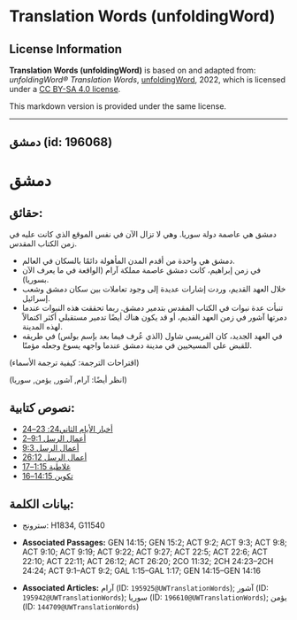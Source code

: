 # Translation Words (unfoldingWord)

## License Information

**Translation Words (unfoldingWord)** is based on and adapted from: _unfoldingWord® Translation Words_, [unfoldingWord](https://unfoldingword.org/utw), 2022, which is licensed under a [CC BY-SA 4.0 license](https://creativecommons.org/licenses/by-sa/4.0/legalcode.en).

This markdown version is provided under the same license.



--------------------------------

## دمشق (id: 196068)

دمشق
====

حقائق:
------

دمشق هي عاصمة دولة سوريا. وهي لا تزال الآن في نفس الموقع الذي كانت عليه في زمن الكتاب المقدس.

* دمشق هي واحدة من أقدم المدن المأهولة دائمًا بالسكان في العالم.
* في زمن إبراهيم، كانت دمشق عاصمة مملكة آرام (الواقعة في ما يعرف الآن بسوريا).
* خلال العهد القديم، وردت إشارات عديدة إلى وجود تعاملات بين سكان دمشق وشعب إسرائيل.
* تنبأت عدة نبوات في الكتاب المقدس بتدمير دمشق. ربما تحققت هذه النبوات عندما دمرتها آشور في زمن العهد القديم، أو قد يكون هناك أيضًا تدمير مستقبلي أكثر اكتمالاً لهذه المدينة.
* في العهد الجديد، كان الفريسي شاول (الذي عُرف فيما بعد بإسم بولس) في طريقه للقبض على المسيحيين في مدينة دمشق عندما واجهه يسوع وجعله مؤمنًا.

(اقتراحات الترجمة: كيفية ترجمة الأسماء)

(انظر أيضًا: آرام, آشور, يؤمن, سوريا)

نصوص كتابية:
------------

* [أخبار الأيام الثاني24: 23–24](https://ref.ly/2Chr24:23-2Chr24:24)
* [أعمال الرسل 9:1–2](https://ref.ly/Acts9:1-Acts9:2)
* [أعمال الرسل 9:3](https://ref.ly/Acts9:3)
* [أعمال الرسل 26:12](https://ref.ly/Acts26:12)
* [غلاطية 1:15–17](https://ref.ly/Gal1:15-Gal1:17)
* [تكوين 14:15–16](https://ref.ly/Gen14:15-Gen14:16)

بيانات الكلمة:
--------------

* سترونج: H1834, G11540

* **Associated Passages:** GEN 14:15; GEN 15:2; ACT 9:2; ACT 9:3; ACT 9:8; ACT 9:10; ACT 9:19; ACT 9:22; ACT 9:27; ACT 22:5; ACT 22:6; ACT 22:10; ACT 22:11; ACT 26:12; ACT 26:20; 2CO 11:32; 2CH 24:23–2CH 24:24; ACT 9:1–ACT 9:2; GAL 1:15–GAL 1:17; GEN 14:15–GEN 14:16
* **Associated Articles:** آرام (ID: `195925@UWTranslationWords`); آشور (ID: `195942@UWTranslationWords`); سوريا (ID: `196610@UWTranslationWords`); يؤمن (ID: `144709@UWTranslationWords`)


